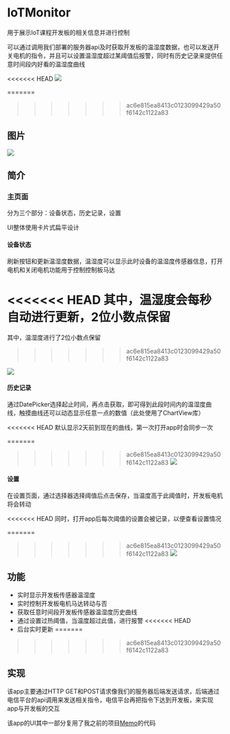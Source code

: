 # IoTMonitor

用于展示IoT课程开发板的相关信息并进行控制

可以通过调用我们部署的服务器api及时获取开发板的温湿度数据，也可以发送开关电机的指令，并且可以设置温湿度超过某阈值后报警，同时有历史记录来提供任意时间段内好看的温湿度曲线

<<<<<<< HEAD
![](http://pic.mcatk.com/soto-pictures/2021-12/IoTMonitor展示gif.gif)

=======
>>>>>>> ac6e815ea8413c0123099429a50f6142c1122a83
## 图片

![](https://tva1.sinaimg.cn/large/008i3skNly1gwuux5q5zhj30v90u0wgv.jpg)

## 简介

### 主页面

分为三个部分：设备状态，历史记录，设置

UI整体使用卡片式扁平设计

#### 设备状态

刷新按钮和更新温湿度数据，温湿度可以显示此时设备的温湿度传感器信息，打开电机和关闭电机功能用于控制控制板马达

<<<<<<< HEAD
其中，温湿度会每秒自动进行更新，2位小数点保留
=======
其中，温湿度进行了2位小数点保留
>>>>>>> ac6e815ea8413c0123099429a50f6142c1122a83

![](https://tva1.sinaimg.cn/large/008i3skNly1gwuv4m8stbj30zu0u0gmq.jpg)

#### 历史记录

通过DatePicker选择起止时间，再点击获取，即可得到此段时间内的温湿度曲线，触摸曲线还可以动态显示任意一点的数值（此处使用了ChartView库）

<<<<<<< HEAD
默认显示2天前到现在的曲线，第一次打开app时会同步一次

=======
>>>>>>> ac6e815ea8413c0123099429a50f6142c1122a83
![](https://tva1.sinaimg.cn/large/008i3skNly1gwuv6rhzk8j310g0u0jsq.jpg)

#### 设置

在设置页面，通过选择器选择阈值后点击保存，当温度高于此阈值时，开发板电机将会转动

<<<<<<< HEAD
同时，打开app后每次阈值的设置会被记录，以便查看设置情况

=======
>>>>>>> ac6e815ea8413c0123099429a50f6142c1122a83
![](https://tva1.sinaimg.cn/large/008i3skNly1gwuvd7193mj30zu0u0752.jpg)

## 功能

- 实时显示开发板传感器温湿度
- 实时控制开发板电机马达转动与否
- 获取任意时间段开发板传感器温湿度历史曲线
- 通过设置过热阈值，当温度超过此值，进行报警
<<<<<<< HEAD
- 后台实时更新
=======
>>>>>>> ac6e815ea8413c0123099429a50f6142c1122a83

## 实现

该app主要通过HTTP GET和POST请求像我们的服务器后端发送请求，后端通过电信平台的api调用来发送相关指令，电信平台再把指令下达到开发板，来实现app与开发板的交互

该app的UI其中一部分复用了我之前的项目[Memo](https://github.com/acsoto/Memo)的代码
